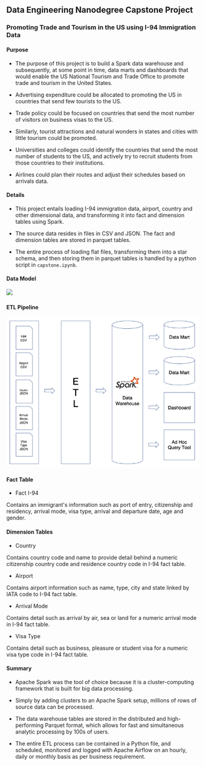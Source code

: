 ## Data Engineering Nanodegree Capstone Project
### Promoting Trade and Tourism in the US using I-94 Immigration Data

#### Purpose

- The purpose of this project is to build a Spark data warehouse and subsequently, at some point in time, data marts and dashboards that would enable the US National Tourism and Trade Office to promote trade and tourism in the United States.

- Advertising expenditure could be allocated to promoting the US in countries that send few tourists to the US.
    
- Trade policy could be focused on countries that send the most number of visitors on business visas to the US.

- Similarly, tourist attractions and natural wonders in states and cities with little tourism could be promoted.

- Universities and colleges could identify the countries that send the most number of students to the US, and actively try to recruit students from those countries to their institutions.
    
- Airlines could plan their routes and adjust their schedules based on arrivals data.

#### Details

- This project entails loading I-94 immigration data, airport, country and other dimensional data, and transforming it into fact and dimension tables using Spark.

- The source data resides in files in CSV and JSON. The fact and dimension tables are stored in parquet tables.

- The entire process of loading flat files, transforming them into a star schema, and then storing them in parquet tables is handled by a python script in `capstone.ipynb`.

#### Data Model

<img src=images/Data Model.png>

#### ETL Pipeline

<img src=images/Pipeline.png>

#### Fact Table

- Fact I-94

Contains an immigrant's information such as port of entry, citizenship and residency, arrival mode, visa type, arrival and departure date, age and gender.

#### Dimension Tables

- Country

Contains country code and name to provide detail behind a numeric citizenship country code and residence country code in I-94 fact table.

- Airport

Contains airport information such as name, type, city and state linked by IATA code to I-94 fact table.

- Arrival Mode

Contains detail such as arrival by air, sea or land for a numeric arrival mode in I-94 fact table.

- Visa Type

Contains detail such as business, pleasure or student visa for a numeric visa type code in I-94 fact table.

#### Summary

- Apache Spark was the tool of choice because it is a cluster-computing framework that is built for big data processing.

- Simply by adding clusters to an Apache Spark setup, millions of rows of source data can be processed.

- The data warehouse tables are stored in the distributed and high-performing Parquet format, which allows for fast and simultaneous analytic processing by 100s of users.

- The entire ETL process can be contained in a Python file, and scheduled, monitored and logged with Apache Airflow on an hourly, daily or monthly basis as per business requirement.